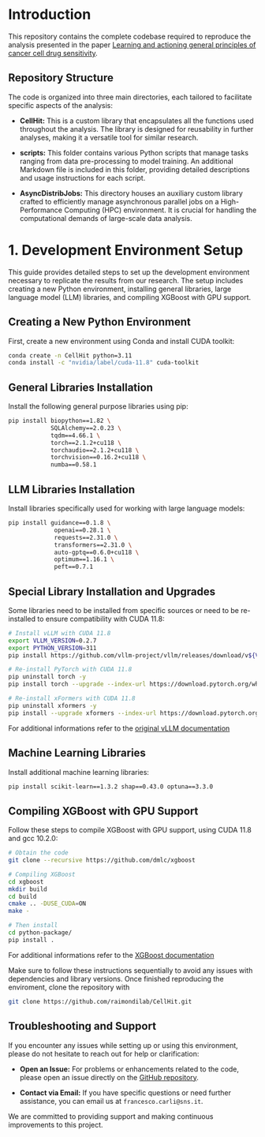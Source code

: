 # Introduction

This repository contains the complete codebase required to reproduce the analysis presented in the paper [Learning and actioning general principles of cancer cell drug sensitivity](https://www.biorxiv.org/content/10.1101/2024.03.28.586783v2.article-metrics).

## Repository Structure

The code is organized into three main directories, each tailored to facilitate specific aspects of the analysis:

- **CellHit:** This is a custom library that encapsulates all the functions used throughout the analysis. The library is designed for reusability in further analyses, making it a versatile tool for similar research.

- **scripts:** This folder contains various Python scripts that manage tasks ranging from data pre-processing to model training. An additional Markdown file is included in this folder, providing detailed descriptions and usage instructions for each script.

- **AsyncDistribJobs:** This directory houses an auxiliary custom library crafted to efficiently manage asynchronous parallel jobs on a High-Performance Computing (HPC) environment. It is crucial for handling the computational demands of large-scale data analysis.

# 1. Development Environment Setup

This guide provides detailed steps to set up the development environment necessary to replicate the results from our research. The setup includes creating a new Python environment, installing general libraries, large language model (LLM) libraries, and compiling XGBoost with GPU support.

## Creating a New Python Environment

First, create a new environment using Conda and install CUDA toolkit:

```bash
conda create -n CellHit python=3.11
conda install -c "nvidia/label/cuda-11.8" cuda-toolkit
```

## General Libraries Installation

Install the following general purpose libraries using pip:

```bash
pip install biopython==1.82 \
			SQLAlchemy==2.0.23 \
			tqdm==4.66.1 \
			torch==2.1.2+cu118 \
			torchaudio==2.1.2+cu118 \
			torchvision==0.16.2+cu118 \
			numba==0.58.1
```

## LLM Libraries Installation

Install libraries specifically used for working with large language models:

```bash
pip install guidance==0.1.8 \
             openai==0.28.1 \
             requests==2.31.0 \
             transformers==2.31.0 \
             auto-gptq==0.6.0+cu118 \
             optimum==1.16.1 \
             peft==0.7.1
```

## Special Library Installation and Upgrades

Some libraries need to be installed from specific sources or need to be re-installed to ensure compatibility with CUDA 11.8:

```bash
# Install vLLM with CUDA 11.8
export VLLM_VERSION=0.2.7
export PYTHON_VERSION=311
pip install https://github.com/vllm-project/vllm/releases/download/v${VLLM_VERSION}/vllm-${VLLM_VERSION}+cu118-cp${PYTHON_VERSION}-cp${PYTHON_VERSION}-manylinux1_x86_64.whl

# Re-install PyTorch with CUDA 11.8
pip uninstall torch -y
pip install torch --upgrade --index-url https://download.pytorch.org/whl/cu118

# Re-install xFormers with CUDA 11.8
pip uninstall xformers -y
pip install --upgrade xformers --index-url https://download.pytorch.org/whl/cu118
```

For additional informations refer to the [original vLLM documentation](https://docs.vllm.ai/en/v0.2.7/)

## Machine Learning Libraries

Install additional machine learning libraries:

```bash
pip install scikit-learn==1.3.2 shap==0.43.0 optuna==3.3.0 
```

## Compiling XGBoost with GPU Support

Follow these steps to compile XGBoost with GPU support, using CUDA 11.8 and gcc 10.2.0:

```bash
# Obtain the code
git clone --recursive https://github.com/dmlc/xgboost

# Compiling XGBoost
cd xgboost
mkdir build
cd build
cmake .. -DUSE_CUDA=ON
make -

# Then install
cd python-package/
pip install .
```

For additional informations refer to the [XGBoost documentation](https://xgboost.readthedocs.io/en/latest/build.html)


Make sure to follow these instructions sequentially to avoid any issues with dependencies and library versions. Once finished reproducing the enviroment, clone the repository with 

```bash
git clone https://github.com/raimondilab/CellHit.git
```

## Troubleshooting and Support

If you encounter any issues while setting up or using this environment, please do not hesitate to reach out for help or clarification:

- **Open an Issue:** For problems or enhancements related to the code, please open an issue directly on the [GitHub repository](https://github.com/your-repository-link).

- **Contact via Email:** If you have specific questions or need further assistance, you can email us at `francesco.carli@sns.it`.

We are committed to providing support and making continuous improvements to this project.